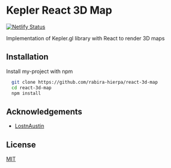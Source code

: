 # Kepler React 3D Map

[![Netlify Status](https://api.netlify.com/api/v1/badges/0597e593-adc6-4e93-af3b-cc01d7a0fb26/deploy-status)](https://app.netlify.com/sites/react-3d-maps/deploys)

Implementation of Kepler.gl library with React to render 3D maps

## Installation

Install my-project with npm

```bash
  git clone https://github.com/rabira-hierpa/react-3d-map
  cd react-3d-map
  npm install
```

## Acknowledgements

- [LostnAustin](https://github.com/LostnAustin/)

## License

[MIT](https://choosealicense.com/licenses/mit/)
